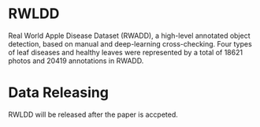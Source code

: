 # RWLDD
Real World Apple Disease Dataset (RWADD), a high-level annotated object detection, based on manual and deep-learning cross-checking. Four types of leaf diseases and healthy leaves were represented by a total of 18621 photos and 20419 annotations in RWADD.

# Data Releasing
RWLDD will be released after the paper is accpeted.
